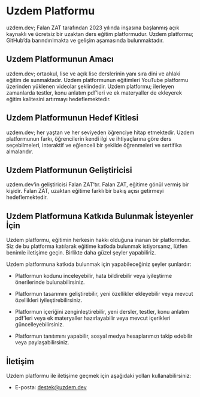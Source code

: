 # Uzdem Platformu

uzdem.dev; Falan ZAT tarafından 2023 yılında inşasına başlanmış açık kaynaklı ve ücretsiz bir uzaktan ders eğitim platformudur. Uzdem platformu; GitHub’da barındırılmakta ve gelişim aşamasında bulunmaktadır.

## Uzdem Platformunun Amacı

uzdem.dev; ortaokul, lise ve açık lise derslerinin yanı sıra dini ve ahlaki eğitim de sunmaktadır. Uzdem platformunun eğitimleri YouTube platformu üzerinden yüklenen videolar şeklindedir. Uzdem platformu; ilerleyen zamanlarda testler, konu anlatım pdf’leri ve ek materyaller de ekleyerek eğitim kalitesini artırmayı hedeflemektedir.

## Uzdem Platformunun Hedef Kitlesi

uzdem.dev; her yaştan ve her seviyeden öğrenciye hitap etmektedir. Uzdem platformunun farkı, öğrencilerin kendi ilgi ve ihtiyaçlarına göre ders seçebilmeleri, interaktif ve eğlenceli bir şekilde öğrenmeleri ve sertifika almalarıdır.

## Uzdem Platformunun Geliştiricisi

uzdem.dev’in geliştiricisi Falan ZAT’tır. Falan ZAT, eğitime gönül vermiş bir kişidir. Falan ZAT, uzaktan eğitime farklı bir bakış açısı getirmeyi hedeflemektedir.

## Uzdem Platformuna Katkıda Bulunmak İsteyenler İçin

Uzdem platformu, eğitimin herkesin hakkı olduğuna inanan bir platformdur. Siz de bu platforma katılarak eğitime katkıda bulunmak istiyorsanız, lütfen benimle iletişime geçin. Birlikte daha güzel şeyler yapabiliriz.

Uzdem platformuna katkıda bulunmak için yapabileceğiniz şeyler şunlardır:

- Platformun kodunu inceleyebilir, hata bildirebilir veya iyileştirme önerilerinde bulunabilirsiniz.

- Platformun tasarımını geliştirebilir, yeni özellikler ekleyebilir veya mevcut özellikleri iyileştirebilirsiniz.

- Platformun içeriğini zenginleştirebilir, yeni dersler, testler, konu anlatım pdf’leri veya ek materyaller hazırlayabilir veya mevcut içerikleri güncelleyebilirsiniz.

- Platformun tanıtımını yapabilir, sosyal medya hesaplarımızı takip edebilir veya paylaşabilirsiniz.

## İletişim

Uzdem platformu ile iletişime geçmek için aşağıdaki yolları kullanabilirsiniz:

- E-posta: destek@uzdem.dev